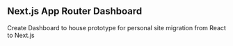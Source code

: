 ## Next.js App Router Dashboard 

Create Dashboard to house prototype for personal site migration from React to Next.js

